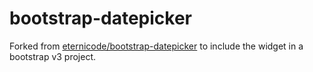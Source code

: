 # bootstrap-datepicker

Forked from [eternicode/bootstrap-datepicker](https://github.com/eternicode/bootstrap-datepicker) to include the widget in a bootstrap v3 project.
